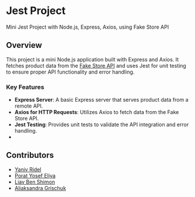 # Jest Project

Mini Jest Project with Node.js, Express, Axios, using Fake Store API

## Overview

This project is a mini Node.js application built with Express and Axios. It fetches product data from the [Fake Store API](https://fakestoreapi.com/) and uses Jest for unit testing to ensure proper API functionality and error handling.

### Key Features
- **Express Server**: A basic Express server that serves product data from a remote API.
- **Axios for HTTP Requests**: Utilizes Axios to fetch data from the Fake Store API.
- **Jest Testing**: Provides unit tests to validate the API integration and error handling.
- 
## Contributors
- [Yaniv Ridel](https://github.com/Yanivridel)
- [Porat Yosef Eliya](https://github.com/porat6766/first_israel_project_api)
- [Liav Ben Shimon](https://github.com/liavbenshimon/js-tests/tree/main/09.05.2024)
- [Aliaksandra Grischuk](https://github.com/sashagriss/FAK-project)
